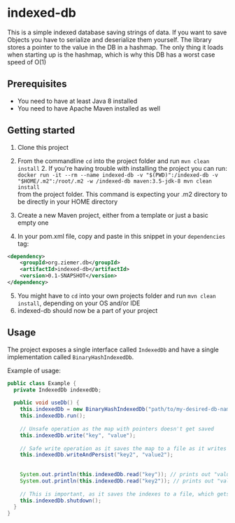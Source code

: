# indexed-db
This is a simple indexed database saving strings of data.
If you want to save Objects you have to serialize and deserialize them yourself.
The library stores a pointer to the value in the DB in a hashmap. 
The only thing it loads when starting up is the hashmap, which is why this DB has a worst case speed of O(1)

## Prerequisites
- You need to have at least Java 8 installed
- You need to have Apache Maven installed as well

## Getting started
1. Clone this project
2. From the commandline `cd` into the project folder and run `mvn clean install`
    2. If you're having trouble with installing the project you can run:<br/>
    `docker run -it --rm --name indexed-db -v "$(PWD)":/indexed-db -v "$HOME/.m2":/root/.m2 -w /indexed-db maven:3.5-jdk-8 mvn clean install`<br/>
    from the project folder. This command is expecting your .m2 directory to be directly in your HOME directory
    
3. Create a new Maven project, either from a template or just a basic empty one
4. In your pom.xml file, copy and paste in this snippet in your `dependencies` tag:

```xml
<dependency>
    <groupId>org.ziemer.db</groupId>
    <artifactId>indexed-db</artifactId>
    <version>0.1-SNAPSHOT</version>
</dependency>
```
5. You might have to `cd` into your own projects folder and run `mvn clean install`, depending on your OS and/or IDE
6. indexed-db should now be a part of your project

## Usage
The project exposes a single interface called `IndexedDb` and have a single implementation called `BinaryHashIndexedDb`.

Example of usage: 

```java
public class Example {
  private IndexedDb indexedDb;
  
  public void useDb() {
    this.indexedDb = new BinaryHashIndexedDb("path/to/my-desired-db-name");
    this.indexedDb.run();
    
    // Unsafe operation as the map with pointers doesn't get saved
    this.indexedDb.write("key", "value");
    
    // Safe write operation as it saves the map to a file as it writes
    this.indexedDb.writeAndPersist("key2", "value2");
   
    
    System.out.println(this.indexedDb.read("key")); // prints out "value"
    System.out.println(this.indexedDb.read("key2")); // prints out "value2"
    
    // This is important, as it saves the indexes to a file, which gets loaded on next startup.
    this.indexedDb.shutdown();
  }
}
```
